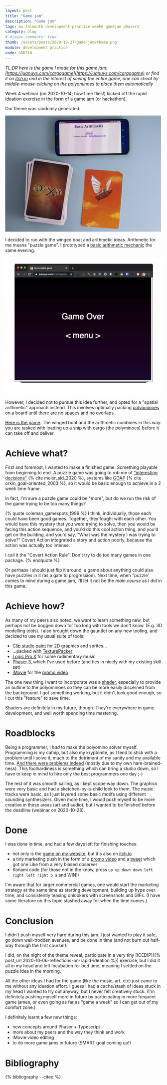 ```yaml
---
layout: post
title: "Game jam"
description: "Game jam"
tags: ma falmouth development-practice week6 gamejam phaser3
category: blog
# disqus_comments: true
thumb: /assets/posts/2020-10-27-game-jam/theme.png
module: development practice
code: GDD710
---
```


*TL;DR here is the game I made for this game jam: [https://juanuys.com/cargogame](https://juanuys.com/cargogame) or find it on [itch.io](https://opyate.itch.io/cargo-n-go) and in the interest of seeing the entire game, one can cheat by middle-mouse-clicking on the polyominoes to place them automatically*

Week 4 webinar (on 2020-10-14; how time flies!) kicked off the rapid ideation exercise in the form of a game jam (or hackathon).

Our theme was randomly generated:

![Random theme](/assets/posts/2020-10-27-game-jam/theme.png)

I decided to run with the winged boat and arithmetic ideas. Arithmetic for me means "puzzle game". I prototyped a [basic arithmetic mechanic](https://juanuys.com/mathsgame/) the same evening.

![Random theme](/assets/posts/2020-10-27-game-jam/mathsgame-prototype.gif)

However, I decided not to pursue this idea further, and opted for a "spatial arithmetic" approach instead. This involves optimally packing [polyominoes](https://mathworld.wolfram.com/Polyomino.html) on a board until there are no spaces and no overlaps.

[Here is the game](https://juanuys.com/cargogame). The winged boat and the arithmetic combines in this way: you are tasked with loading up a ship with cargo (the polyminoes) before it can take off and deliver.

# Achieve what?

First and foremost, I wanted to make a finished game. Something playable from beginning to end. A puzzle game was going to rob me of ["interesting decisions"](https://www.youtube.com/watch?v=WggIdtrqgKg) {% cite meier_sid_2020 %}, systems like [GOAP](http://alumni.media.mit.edu/~jorkin/goap.html) {% cite orkin_goal-oriented_2003 %}, so it would be basic enough to achieve in a 2 week time frame.

In fact, I'm sure a puzzle game could be "more", but do we run the risk of the game trying to be too many things?

{% quote coleman_gamespots_1999 %}
I think, individually, those each could have been good games. Together, they fought with each other. You would have this mystery that you were trying to solve, then you would be facing this action sequence, and you'd do this cool action thing, and you'd get on the building, and you'd say, "What was the mystery I was trying to solve?" Covert Action integrated a story and action poorly, because the action was actually too intense.

I call it the "Covert Action Rule". Don't try to do too many games in one package.
{% endquote %}

Or perhaps I should just flip it around: a game about anything could also have puzzles in it (as a gate to progression). Next time, when "puzzle' comes to mind during a game jam, I'll let it not be the *main course* as I did in this game.

# Achieve how?

As many of my peers also noted, we want to learn something new, but perhaps not be bogged down for too long with tools we don't know. (E.g. 3D modelling tools). I also brought down the gauntlet on any new tooling, and decided to use my usual suite of tools:

- [Clip studio paint](https://www.clipstudio.net/en/) for 2D graphics and sprites...
- ...packed with [TexturePacker](https://www.codeandweb.com/texturepacker)
- [Logic Pro X](https://www.apple.com/logic-pro/) for some rudimentary music
- [Phaser 3](https://phaser.io/phaser3), which I've used before (and ties in nicely with my existing skill set)
- [iMovie](https://www.apple.com/imovie/) for the [promo video](https://youtu.be/EkT-caS6pV4)

The one new thing I want to incorporate was a [shader](https://thebookofshaders.com/01/), especially to provide an outline to the polyominoes so they can be more easily discerned from the background. I got something working, but it didn't look good enough, so I cut this "feature" to save time.

Shaders are definitely in my future, though. They're everywhere in game development, and well worth spending time mastering.

# Roadblocks

Being a programmer, I *had* to make the polyomino solver myself. Programming is my catnip, but also my kryptonite, as I tend to stick with a problem until I solve it, much to the detriment of my sanity and my available time. [And there were problems indeed](https://stackoverflow.com/q/64396788/51280) (mostly due to my own hare-brained-ness). This foolhardiness is something which can bring a studio down, so I have to keep in mind to hire only the best programmers one day ;-)

The rest of it was smooth sailing, as I kept scope way down. The graphics were very basic and had a sketched-by-a-child look to them. The music tracks were basic, as I just layered some basic motifs using different sounding synthesizers. Given more time, I would push myself to be more creative in these areas (art and audio), but I wanted to be finished before the deadline (webinar on 2020-10-28).

# Done

I was done in time, and had a few days left for finishing touches:

- not only is the [game on my website](https://juanuys.com/cargogame), but it's also on [itch.io](https://opyate.itch.io/cargo-n-go)
- a tiny marketing push in the form of a [promo video](https://youtu.be/EkT-caS6pV4) and a [tweet](https://twitter.com/opyate/status/1321249094136930309) which got one Like from a very biased observer
- Konami code (for those not in the know, press `up up down down left right left right b a` and WIN!)

I'm aware that for larger commercial games, one would start the marketing strategy at the same time as starting development, building up hype over time, and consistently teasing onlookers with screenshots and GIFs. (I have some literature on this topic stashed away for when the time comes.)

# Conclusion

I didn't push myself very hard during this jam. I just wanted to play it safe, go down well-trodden avenues, and be done in time (and not burn out half-way through the first course!).

I did, on the night of the theme reveal, participate in a very tiny [ICEDIP]({% post_url 2020-10-06-reflections-on-rapid-ideation %}) exercise, but I did it all in my head and left Incubation for bed time, meaning I settled on the puzzle idea in the morning.

All the other ideas I had for the game (like the music, art, etc) just came to me without any ideation effort. I guess I had a cache/stash of ideas stuck in my head I wanted to try out anyway, but I never felt creatively stuck. (I'm definitely pushing myself more in future by participating in more frequent game james, or even going as far as "game a week" so I can get out of my comfort zone.)

I definitely learnt a few new things:

- new concepts around Phaser + Typescript
- more about my peers and the way they think and work
- iMovie video editing
- to do more game jams in future (SMART goal coming up!)

# Bibliography

{% bibliography --cited %}